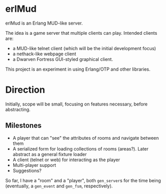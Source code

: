 
# erlMud

erlMud is an Erlang MUD-like server.

The idea is a game server that multiple clients can play. Intended clients
are:

- a MUD-like telnet client (which will be the initial development focus)
- a nethack-like webpage client
- a Dwarven Fortress GUI-styled graphical client.

This project is an experiment in using Erlang/OTP and other libraries.

# Direction

Initially, scope will be small, focusing on features necessary, before
abstracting.

## Milestones

- A player that can "see" the attributes of rooms and navigate between them
- A serialized form for loading collections of rooms (areas?). Later abstract
	as a general fixture loader
- A client (telnet or web) for interacting as the player
- Multi-player support
- Suggestions?

So far, I have a "room" and a "player", both `gen_server`s for the time being
(eventually, a `gen_event` and `gen_fsm`, respectively).
